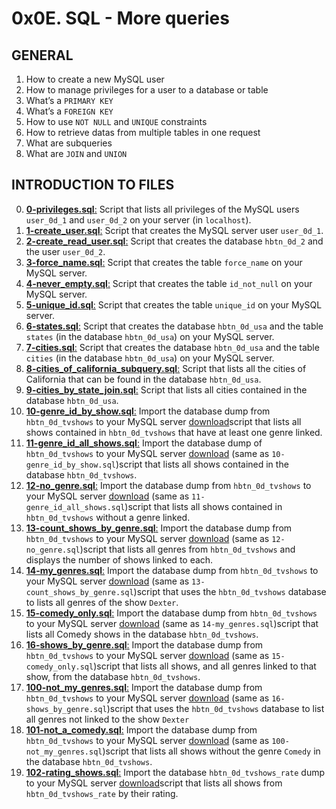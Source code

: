 # 0x0E. SQL - More queries

## GENERAL

<ol>
	<li>How to create a new MySQL user</li>
	<li>How to manage privileges for a user to a database or table</li>
	<li>What’s a <code>PRIMARY KEY</code></li>
	<li>What’s a <code>FOREIGN KEY</code></li>
	<li>How to use <code>NOT NULL</code> and <code>UNIQUE</code> constraints</li>
	<li>How to retrieve datas from multiple tables in one request</li>
	<li>What are subqueries</li>
	<li>What are <code>JOIN</code> and <code>UNION</code></li>
</ol>

## INTRODUCTION TO FILES

0.	[**0-privileges.sql**:](#0-privilegessql) Script that lists all privileges of the MySQL users <code>user_0d_1</code> and <code>user_0d_2</code> on your server (in <code>localhost</code>).
1.	[**1-create_user.sql**:](#1-create_usersql) Script that creates the MySQL server user <code>user_0d_1</code>.
2.	[**2-create_read_user.sql**:](#2-create_read_usersql) Script that creates the database <code>hbtn_0d_2</code> and the user <code>user_0d_2</code>.
3.	[**3-force_name.sql**:](#3-force_namesql) Script that creates the table <code>force_name</code> on your MySQL server.
4.	[**4-never_empty.sql**:](#4-never_emptysql) Script that creates the table <code>id_not_null</code> on your MySQL server.
5.	[**5-unique_id.sql**:](#5-unique_idsql) Script that creates the table <code>unique_id</code> on your MySQL server.
6.	[**6-states.sql**:](#6-statessql) Script that creates the database <code>hbtn_0d_usa</code> and the table <code>states</code> (in the database <code>hbtn_0d_usa</code>) on your MySQL server.
7.	[**7-cities.sql**:](#7-citiessql) Script that creates the database <code>hbtn_0d_usa</code> and the table <code>cities</code> (in the database <code>hbtn_0d_usa</code>) on your MySQL server.
8.	[**8-cities_of_california_subquery.sql**:](#8-cities_of_california_subquerysql) Script that lists all the cities of California that can be found in the database <code>hbtn_0d_usa</code>.
9.	[**9-cities_by_state_join.sql**:](#9-cities_by_state_joinsql) Script that lists all cities contained in the database <code>hbtn_0d_usa</code>.
10.	[**10-genre_id_by_show.sql**:](#10-genre_id_by_showsql) Import the database dump from <code>hbtn_0d_tvshows</code> to your MySQL server <a href="https//s3.amazonaws.com/intranet-projects-files/holbertonschool-higher-level_programming+/274/hbtn_0d_tvshows.sql" title="download" target="_blank">download</a>script that lists all shows contained in <code>hbtn_0d_tvshows</code> that have at least one genre linked.
11.	[**11-genre_id_all_shows.sql**:](#11-genre_id_all_showssql) Import the database dump of <code>hbtn_0d_tvshows</code> to your MySQL server <a href="https//s3.amazonaws.com/intranet-projects-files/holbertonschool-higher-level_programming+/274/hbtn_0d_tvshows.sql" title="download" target="_blank">download</a> (same as <code>10-genre_id_by_show.sql</code>)script that lists all shows contained in the database <code>hbtn_0d_tvshows</code>.
12.	[**12-no_genre.sql**:](#12-no_genresql) Import the database dump from <code>hbtn_0d_tvshows</code> to your MySQL server <a href="https//s3.amazonaws.com/intranet-projects-files/holbertonschool-higher-level_programming+/274/hbtn_0d_tvshows.sql" title="download" target="_blank">download</a> (same as <code>11-genre_id_all_shows.sql</code>)script that lists all shows contained in <code>hbtn_0d_tvshows</code> without a genre linked.
13.	[**13-count_shows_by_genre.sql**:](#13-count_shows_by_genresql) Import the database dump from <code>hbtn_0d_tvshows</code> to your MySQL server <a href="https//s3.amazonaws.com/intranet-projects-files/holbertonschool-higher-level_programming+/274/hbtn_0d_tvshows.sql" title="download" target="_blank">download</a> (same as <code>12-no_genre.sql</code>)script that lists all genres from <code>hbtn_0d_tvshows</code> and displays the number of shows linked to each.
14.	[**14-my_genres.sql**:](#14-my_genressql) Import the database dump from <code>hbtn_0d_tvshows</code> to your MySQL server <a href="https//s3.amazonaws.com/intranet-projects-files/holbertonschool-higher-level_programming+/274/hbtn_0d_tvshows.sql" title="download" target="_blank">download</a> (same as <code>13-count_shows_by_genre.sql</code>)script that uses the <code>hbtn_0d_tvshows</code> database to lists all genres of the show <code>Dexter</code>.
15.	[**15-comedy_only.sql**:](#15-comedy_onlysql) Import the database dump from <code>hbtn_0d_tvshows</code> to your MySQL server <a href="https//s3.amazonaws.com/intranet-projects-files/holbertonschool-higher-level_programming+/274/hbtn_0d_tvshows.sql" title="download" target="_blank">download</a> (same as <code>14-my_genres.sql</code>)script that lists all Comedy shows in the database <code>hbtn_0d_tvshows</code>.
16.	[**16-shows_by_genre.sql**:](#16-shows_by_genresql) Import the database dump from <code>hbtn_0d_tvshows</code> to your MySQL server <a href="https//s3.amazonaws.com/intranet-projects-files/holbertonschool-higher-level_programming+/274/hbtn_0d_tvshows.sql" title="download" target="_blank">download</a> (same as <code>15-comedy_only.sql</code>)script that lists all shows, and all genres linked to that show, from the database <code>hbtn_0d_tvshows</code>.
17.	[**100-not_my_genres.sql**:](#100-not_my_genressql) Import the database dump from <code>hbtn_0d_tvshows</code> to your MySQL server <a href="https//s3.amazonaws.com/intranet-projects-files/holbertonschool-higher-level_programming+/274/hbtn_0d_tvshows.sql" title="download" target="_blank">download</a> (same as <code>16-shows_by_genre.sql</code>)script that uses the <code>hbtn_0d_tvshows</code> database to list all genres not linked to the show <code>Dexter</code>
18.	[**101-not_a_comedy.sql**:](#101-not_a_comedysql) Import the database dump from <code>hbtn_0d_tvshows</code> to your MySQL server <a href="https//s3.amazonaws.com/intranet-projects-files/holbertonschool-higher-level_programming+/274/hbtn_0d_tvshows.sql" title="download" target="_blank">download</a> (same as <code>100-not_my_genres.sql</code>)script that lists all shows without the genre <code>Comedy</code> in the database <code>hbtn_0d_tvshows</code>.
19.	[**102-rating_shows.sql**:](#102-rating_showssql) Import the database <code>hbtn_0d_tvshows_rate</code> dump to your MySQL server <a href="https//s3.amazonaws.com/intranet-projects-files/holbertonschool-higher-level_programming+/274/hbtn_0d_tvshows_rate.sql" title="download" target="_blank">download</a>script that lists all shows from <code>hbtn_0d_tvshows_rate</code> by their rating.
